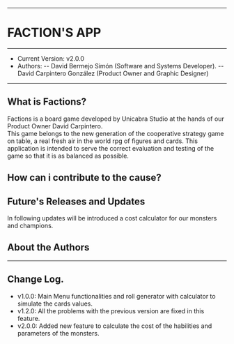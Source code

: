 ___
# FACTION'S APP
___
- Current Version: v2.0.0
- Authors:
-- David Bermejo Simón (Software and Systems Developer).
-- David Carpintero González (Product Owner and Graphic Designer)

___
## What is Factions?  
Factions is a board game developed by Unicabra Studio at the hands of our Product Owner David Carpintero.  
This game belongs to the new generation of the cooperative strategy game on table, a real fresh air in the world rpg of figures and cards.
This application is intended to serve the correct evaluation and testing of the game so that it is as balanced as possible.

## How can i contribute to the cause?  

## Future's Releases and Updates  
In following updates will be introduced a cost calculator for our monsters and champions.

## About the Authors  

___

## Change Log.
- v1.0.0: Main Menu functionalities and roll generator with calculator to simulate the cards values.
- v1.2.0: All the problems with the previous version are fixed in this feature.  
- v2.0.0: Added new feature to calculate the cost of the habilities and parameters of the monsters.
